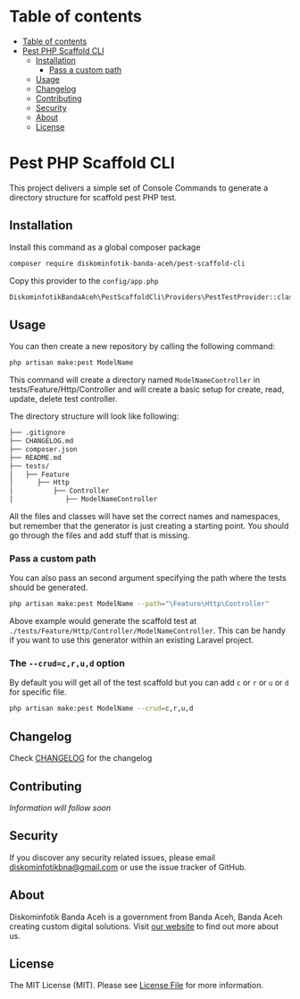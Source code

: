 Table of contents
=================
<!--ts-->
   * [Table of contents](#table-of-contents)
   * [Pest PHP Scaffold CLI](#pest-php-scaffold-cli)
      * [Installation](#installation)
          * [Pass a custom path](#pass-a-custom-path)
      * [Usage](#usage)
      * [Changelog](#changelog)
      * [Contributing](#contributing)
      * [Security](#security)
      * [About](#about)
      * [License](#license)
<!--te-->

Pest PHP Scaffold CLI
===

This project delivers a simple set of Console Commands to generate a directory structure for scaffold pest PHP test.

Installation
---
Install this command as a global composer package

```bash
composer require diskominfotik-banda-aceh/pest-scaffold-cli
```
Copy this provider to the `config/app.php`
```bash
DiskominfotikBandaAceh\PestScaffoldCli\Providers\PestTestProvider::class,
```

Usage
---

You can then create a new repository by calling the following command:

```bash
php artisan make:pest ModelName
```

This command will create a directory named `ModelNameController` in tests/Feature/Http/Controller and will create a basic setup for create, read, update, delete test controller.

The directory structure will look like following:

```bash
├── .gitignore
├── CHANGELOG.md
├── composer.json
├── README.md
├── tests/
│   ├── Feature
│      ├── Http
│          ├── Controller
│             ├── ModelNameController

```

All the files and classes will have set the correct names and namespaces, but remember that the generator is just creating a starting point. You should go through the files and add stuff that is missing.

### Pass a custom path

You can also pass an second argument specifying the path where the tests should be generated.

```bash
php artisan make:pest ModelName --path="\Feature\Http\Controller"
```

Above example would generate the scaffold test at `./tests/Feature/Http/Controller/ModelNameController`. This can be handy if you want to use this generator within an existing Laravel project.

### The `--crud=c,r,u,d` option

By default you will get all of the test scaffold but you can add `c` or `r` or `u` or `d` for specific file. 

```bash
php artisan make:pest ModelName --crud=c,r,u,d
```

Changelog
---
Check [CHANGELOG](CHANGELOG.md) for the changelog

Contributing
---
*Information will follow soon*


Security
---
If you discover any security related issues, please email diskominfotikbna@gmail.com or use the issue tracker of GitHub.

About
---
Diskominfotik Banda Aceh is a government from Banda Aceh, Banda Aceh creating custom digital solutions. Visit [our website](https://bandaacehkota.go.id) to find out more about us.

License
---
The MIT License (MIT). Please see [License File](https://github.com/Diskominfotik-Banda-Aceh)
for more information.
